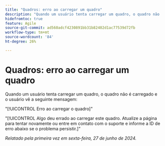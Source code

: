 ```yaml
---
title: "Quadros: erro ao carregar um quadro"
description: "Quando um usuário tenta carregar um quadro, o quadro não é carregado e o usuário vê uma mensagem de erro."
hidefromtoc: true
feature: Agile
source-git-commit: ad560adcf4230891bb31b82402d1ac77539d72fb
workflow-type: tm+mt
source-wordcount: '84'
ht-degree: 26%

---
```



# Quadros: erro ao carregar um quadro

Quando um usuário tenta carregar um quadro, o quadro não é carregado e o usuário vê a seguinte mensagem:

&quot;[!UICONTROL Erro ao carregar o quadro]&quot;

&quot;[!UICONTROL Algo deu errado ao carregar este quadro. Atualize a página para tentar novamente ou entre em contato com o suporte e informe a ID de erro abaixo se o problema persistir.]”

_Relatado pela primeira vez em sexta-feira, 27 de junho de 2024._
